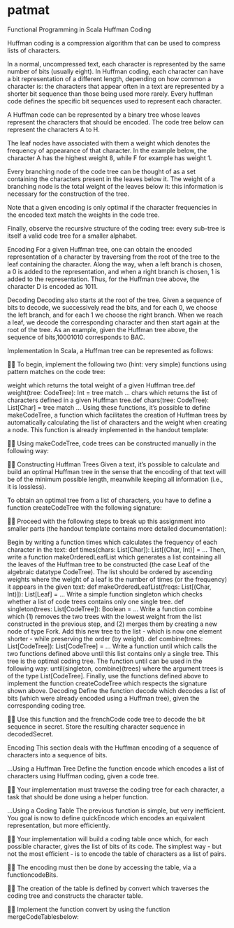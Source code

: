 # patmat
Functional Programming in Scala Huffman Coding

Huffman coding is a compression algorithm that can be used to compress lists of characters.

In a normal, uncompressed text, each character is represented by the same number of bits (usually eight). In Huffman coding, each character can have a bit representation of a different length, depending on how common a character is: the characters that appear often in a text are represented by a shorter bit sequence than those being used more rarely. Every huffman code defines the specific bit sequences used to represent each character.

A Huffman code can be represented by a binary tree whose leaves represent the characters that should be encoded. The code tree below can represent the characters A to H.


The leaf nodes have associated with them a weight which denotes the frequency of appearance of that character. In the example below, the character A has the highest weight 8, while F for example has weight 1.

Every branching node of the code tree can be thought of as a set containing the characters present in the leaves below it. The weight of a branching node is the total weight of the leaves below it: this information is necessary for the construction of the tree.

Note that a given encoding is only optimal if the character frequencies in the encoded text match the weights in the code tree.

Finally, observe the recursive structure of the coding tree: every sub-tree is itself a valid code tree for a smaller alphabet.

Encoding
For a given Huffman tree, one can obtain the encoded representation of a character by traversing from the root of the tree to the leaf containing the character. Along the way, when a left branch is chosen, a 0 is added to the representation, and when a right branch is chosen, 1 is added to the representation. Thus, for the Huffman tree above, the character D is encoded as 1011.

Decoding
Decoding also starts at the root of the tree. Given a sequence of bits to decode, we successively read the bits, and for each 0, we choose the left branch, and for each 1 we choose the right branch. When we reach a leaf, we decode the corresponding character and then start again at the root of the tree. As an example, given the Huffman tree above, the sequence of bits,10001010 corresponds to BAC.

Implementation
In Scala, a Huffman tree can be represented as follows:



To begin, implement the following two (hint: very simple) functions using pattern matches on the code tree:

weight which returns the total weight of a given Huffman tree.def weight(tree: CodeTree): Int = tree match ...
chars which returns the list of characters defined in a given Huffman tree.def chars(tree: CodeTree): List[Char] = tree match ...
Using these functions, it’s possible to define makeCodeTree, a function which facilitates the creation of Huffman trees by automatically calculating the list of characters and the weight when creating a node. This function is already implemented in the handout template:



Using makeCodeTree, code trees can be constructed manually in the following way:



Constructing Huffman Trees
Given a text, it’s possible to calculate and build an optimal Huffman tree in the sense that the encoding of that text will be of the minimum possible length, meanwhile keeping all information (i.e., it is lossless).

To obtain an optimal tree from a list of characters, you have to define a function createCodeTree with the following signature:



Proceed with the following steps to break up this assignment into smaller parts (the handout template contains more detailed documentation):

Begin by writing a function times which calculates the frequency of each character in the text: def times(chars: List[Char]): List[(Char, Int)] = ...
Then, write a function makeOrderedLeafList which generates a list containing all the leaves of the Huffman tree to be constructed (the case Leaf of the algebraic datatype CodeTree). The list should be ordered by ascending weights where the weight of a leaf is the number of times (or the frequency) it appears in the given text: def makeOrderedLeafList(freqs: List[(Char, Int)]): List[Leaf] = ...
Write a simple function singleton which checks whether a list of code trees contains only one single tree. def singleton(trees: List[CodeTree]): Boolean = ...
Write a function combine which (1) removes the two trees with the lowest weight from the list constructed in the previous step, and (2) merges them by creating a new node of type Fork. Add this new tree to the list - which is now one element shorter - while preserving the order (by weight). def combine(trees: List[CodeTree]): List[CodeTree] = ...
Write a function until which calls the two functions defined above until this list contains only a single tree. This tree is the optimal coding tree. The function until can be used in the following way: until(singleton, combine)(trees) where the argument trees is of the type List[CodeTree].
Finally, use the functions defined above to implement the function createCodeTree which respects the signature shown above.
Decoding
Define the function decode which decodes a list of bits (which were already encoded using a Huffman tree), given the corresponding coding tree.



Use this function and the frenchCode code tree to decode the bit sequence in secret. Store the resulting character sequence in decodedSecret.

Encoding
This section deals with the Huffman encoding of a sequence of characters into a sequence of bits.

…Using a Huffman Tree
Define the function encode which encodes a list of characters using Huffman coding, given a code tree.



Your implementation must traverse the coding tree for each character, a task that should be done using a helper function.

…Using a Coding Table
The previous function is simple, but very inefficient. You goal is now to define quickEncode which encodes an equivalent representation, but more efficiently.



Your implementation will build a coding table once which, for each possible character, gives the list of bits of its code. The simplest way - but not the most efficient - is to encode the table of characters as a list of pairs.



The encoding must then be done by accessing the table, via a functioncodeBits.



The creation of the table is defined by convert which traverses the coding tree and constructs the character table.



Implement the function convert by using the function mergeCodeTablesbelow:
